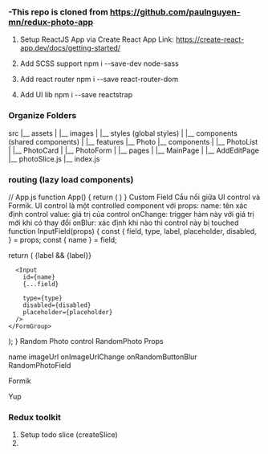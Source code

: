 ### -This repo is cloned from https://github.com/paulnguyen-mn/redux-photo-app




1. Setup ReactJS App via Create React App
Link: https://create-react-app.dev/docs/getting-started/

2. Add SCSS support
npm i --save-dev node-sass
3. Add react router
npm i --save react-router-dom
4. Add UI lib
npm i --save reactstrap

### Organize Folders 
src
|__ assets
|  |__ images
|  |__ styles (global styles) 
|
|__ components (shared components)
|
|__ features
  |__ Photo
    |__ components
    |  |__ PhotoList
    |  |__ PhotoCard
    |  |__ PhotoForm
    |
    |__ pages
    |  |__ MainPage
    |  |__ AddEditPage
    |__ photoSlice.js
    |__ index.js



### routing (lazy load components)

// App.js
function App() {
  return (
    <BrowserRouter>
      <Switch>
        <Route path="/photos" component={Photo} />
        <Route path="/user" component={User} />
        <Route component={NotFound} />
      </Switch>
    </BrowserRouter>
  )
}
Custom Field
Cầu nối giữa UI control và Formik.
UI control là một controlled component với props:
name: tên xác định control
value: giá trị của control
onChange: trigger hàm này với giá trị mới khi có thay đổi
onBlur: xác định khi nào thì control này bị touched
function InputField(props) {
  const {
    field,
    type, label, placeholder, disabled,
  } = props;
  const { name } = field;

  return (
    <FormGroup>
      {label && <Label for={name}>{label}</Label>}

      <Input
        id={name}
        {...field}

        type={type}
        disabled={disabled}
        placeholder={placeholder}
      />
    </FormGroup>
  );
}
Random Photo control
RandomPhoto Props

name
imageUrl
onImageUrlChange
onRandomButtonBlur
RandomPhotoField

Formik

Yup


### Redux toolkit
1. Setup todo slice (createSlice)
2. 